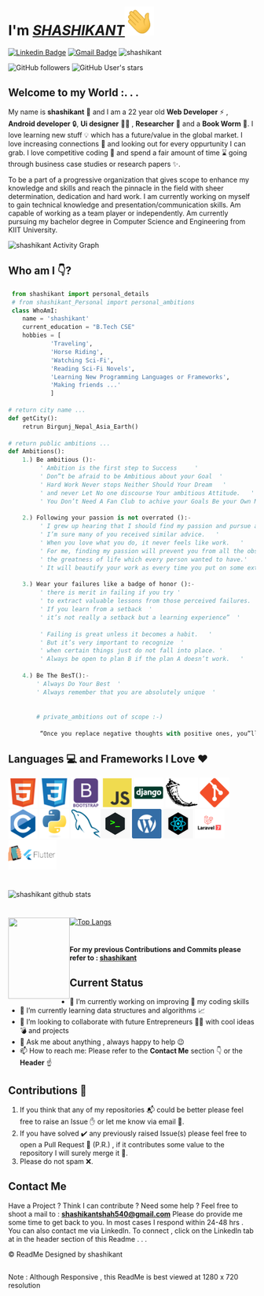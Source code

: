 # I'm [*SHASHIKANT*](https://www.linkedin.com/in/shashikant-001/)<img src="https://raw.githubusercontent.com/ABSphreak/ABSphreak/master/gifs/Hi.gif" width="60px">
[![Linkedin Badge](https://img.shields.io/badge/-shashikant-blue?style=flat-square&logo=Linkedin&logoColor=white&link=https://www.linkedin.com/in/shashikant-sk-1150511b0/)](https://www.linkedin.com/in/shashikant-001/) [![Gmail Badge](https://img.shields.io/badge/-shashikantshah540@gmail.com-c14438?style=flat-square&logo=Gmail&logoColor=white&link=mailto:shashikantshah540@gmail.com)](mailto:shashikantshah540@gmail.com) <img src="https://komarev.com/ghpvc/?username=shashikant&label=Profile%20views&color=FF8C00&style=flat-square" alt="shashikant" />
<!--break defining , for pushing container to next line. Badges concatenate by default if coded in consecutive lines-->
<img alt="GitHub followers" src="https://img.shields.io/github/followers/shashikant-sk?label=followers&style=for-the-badge"> <img alt="GitHub User's stars" src="https://img.shields.io/github/stars/shashikant-sk?style=for-the-badge">
<!--![test image size](https://i.ibb.co/5x52S7h/Coffee-bitmoji.png){:class="img-responsive"} responsive testing for image-size-->


## Welcome to my World :. . .
My name is **shashikant** :raising_hand: and I am a 22 year old **Web Developer** :zap: , **Android developer** :lock:, **Ui designer** :artist: , **Researcher** :microscope: and a **Book Worm** :book:. I love learning new stuff :bulb: which has a future/value in the global market. I love increasing connections :two_men_holding_hands: and looking out for every oppurtunity I can grab. I love competitive coding :trident: and spend a fair amount of time :hourglass: going through business case studies or research papers :sparkles:. 

To be a part of a progressive organization that gives scope to enhance my knowledge and skills and reach the pinnacle in the field with sheer determination, dedication and hard work. I am currently working on myself to gain technical knowledge and presentation/communication skills. Am capable of working as a team player or independently. Am currently pursuing my bachelor degree in Computer Science and Engineering from KIIT University.
<!--defining python code section-->

![shashikant Activity Graph](https://activity-graph.herokuapp.com/graph?username=shashikant-sk&theme=react-dark&hide_border=true&area=true)

## Who am I :point_down:?
```python
 from shashikant import personal_details
 # from shashikant_Personal import personal_ambitions
 class WhoAmI:
 	name = 'shashikant'
	current_education = "B.Tech CSE"
	hobbies = [
			'Traveling',
			'Horse Riding',
			'Watching Sci-Fi',
			'Reading Sci-Fi Novels',
			'Learning New Programming Languages or Frameworks',
			'Making friends ...'
			]
			
# return city name ...
def getCity():
	retrun Birgunj_Nepal_Asia_Earth()

# return public ambitions ...
def Ambitions():
	1.) Be ambitious ():-
		 ' Ambition is the first step to Success     '
		 ' Don”t be afraid to be Ambitious about your Goal  '
		 ' Hard Work Never stops Neither Should Your Dream   '
		 ' and never Let No one discourse Your ambitious Attitude.   ' 
		 ' You Don’t Need A Fan Club to achive your Goals Be your Own Motivation  '

	2.) Following your passion is not overrated ():-
		 ' I grew up hearing that I should find my passion and pursue a career that I loved.  '
		 ' I’m sure many of you received similar advice.   '
		 ' When you love what you do, it never feels like work.   '
		 ' For me, finding my passion will prevent you from all the obstacles and pushes you towards   '
		 ' the greatness of life which every person wanted to have.' 
		 ' It will beautify your work as every time you put on some extra efforts in your work task.  '

	3.) Wear your failures like a badge of honor ():-	 
		 ' there is merit in failing if you try '
		 ' to extract valuable lessons from those perceived failures. ' 
		 ' If you learn from a setback  ' 
		 ' it’s not really a setback but a learning experience”  ' 

		 ' Failing is great unless it becomes a habit.   ' 
		 ' But it’s very important to recognize  '
		 ' when certain things just do not fall into place. '
		 ' Always be open to plan B if the plan A doesn’t work.   '         

	4.) Be The BesT():-
		' Always Do Your Best  '
		' Always remember that you are absolutely unique  '

		    
		# private_ambitions out of scope :-)

	     “Once you replace negative thoughts with positive ones, you”ll start having positive results.
```


## Languages :computer: and Frameworks I Love :heart:
<img src = 'images/html.svg' height='60'/> <img src = 'images/css.svg' height='60'/> <img src = 'images/bootstrap.svg' height='60'/>  <img src = 'images/js.svg' height='60'/>   <img src = 'images/django.svg' height='60'/> <img src = 'images/flask.png' height='60'/> <img src = 'images/git.svg' height='60'/> <img src = 'images/c-original.svg' height='60'/>  <img src = 'images/python.svg' height='60'/> <img src = 'images/sql.svg' height='60'/><img src='images/bash.png' height='60' />   <img src='images/wordpress.png' height='60' />   <img src='images/react.jpg' height='60'/> <img src='images/laravel.jpg' height='60' /> <img src='images/flutter.jpg' height='60' /> 


# 

![shashikant github stats](https://github-readme-stats.vercel.app/api?username=shashikant-sk&show_icons=true)

#

<!--<img  align='left' src="images/lang.png" height="165px" width="125px">-->
<img align = 'left' src = "https://www.facebook.com/passion.for.goal" height = "165px" width = "125px">
	
[![Top Langs](https://github-readme-stats.vercel.app/api/top-langs/?username=shashikant-sk&layout=compact)](https://github.com/anuraghazra/github-readme-stats)

#
<!--<img src="https://readme-jokes.vercel.app/api" alt="Jokes Card" />-->
**For my previous Contributions and Commits please refer to : [shashikant](https://github.com/shashikant-sk)**
<!--[![Top Langs](https://github-readme-stats.vercel.app/api/top-langs/?username=shashikant-sk&lang_count=10&width=window.clientWidth)](https://github.com/shashikant-sk)-->
## Current Status
- 🔭 I’m currently working on improving :construction: my coding skills
- 🌱 I’m currently learning data structures and algorithms :chart_with_upwards_trend:
- 👯 I’m looking to collaborate with future Entrepreneurs :scientist: with cool ideas :bomb: and projects
- 💬 Ask me about anything , always happy to help :wink:
- 📫 How to reach me: Please refer to the **Contact Me** section :point_down: or the **Header** :point_up:

## Contributions :file_folder:
1. If you think that any of my repositories :mailbox_with_mail: could be better please feel free to raise an Issue :hand: or let me know via email :email:.
2. If you have solved :heavy_check_mark: any previously raised Issue(s) please feel free to open a Pull Request :scroll: (P.R.) , if it contributes some value to the repository I will surely merge it :link:.
3. Please do not spam :x:.

## Contact Me 
Have a Project ? Think I can contribute ? Need some help ?
Feel free to shoot a mail to : **shashikantshah540@gmail.com**
Please do provide me some time to get back to you. In most cases I respond within 24-48 hrs .
You can also contact me via LinkedIn. To connect , click on the LinkedIn tab at in the header section of this Readme . . .

:copyright: ReadMe Designed by shashikant

##
Note : Although Responsive , this ReadMe is best viewed at 1280 x 720 resolution

